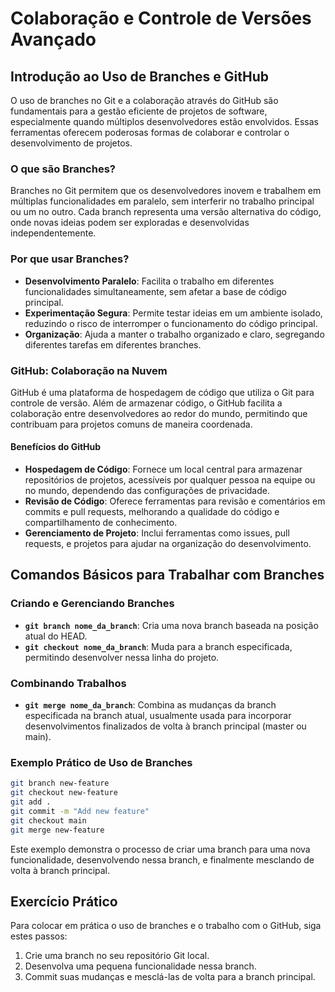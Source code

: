 # Colaboração e Controle de Versões Avançado

## Introdução ao Uso de Branches e GitHub

O uso de branches no Git e a colaboração através do GitHub são fundamentais para a gestão eficiente de projetos de software, especialmente quando múltiplos desenvolvedores estão envolvidos. Essas ferramentas oferecem poderosas formas de colaborar e controlar o desenvolvimento de projetos.

### O que são Branches?

Branches no Git permitem que os desenvolvedores inovem e trabalhem em múltiplas funcionalidades em paralelo, sem interferir no trabalho principal ou um no outro. Cada branch representa uma versão alternativa do código, onde novas ideias podem ser exploradas e desenvolvidas independentemente.

### Por que usar Branches?

- **Desenvolvimento Paralelo**: Facilita o trabalho em diferentes funcionalidades simultaneamente, sem afetar a base de código principal.
- **Experimentação Segura**: Permite testar ideias em um ambiente isolado, reduzindo o risco de interromper o funcionamento do código principal.
- **Organização**: Ajuda a manter o trabalho organizado e claro, segregando diferentes tarefas em diferentes branches.

### GitHub: Colaboração na Nuvem

GitHub é uma plataforma de hospedagem de código que utiliza o Git para controle de versão. Além de armazenar código, o GitHub facilita a colaboração entre desenvolvedores ao redor do mundo, permitindo que contribuam para projetos comuns de maneira coordenada.

#### Benefícios do GitHub

- **Hospedagem de Código**: Fornece um local central para armazenar repositórios de projetos, acessíveis por qualquer pessoa na equipe ou no mundo, dependendo das configurações de privacidade.
- **Revisão de Código**: Oferece ferramentas para revisão e comentários em commits e pull requests, melhorando a qualidade do código e compartilhamento de conhecimento.
- **Gerenciamento de Projeto**: Inclui ferramentas como issues, pull requests, e projetos para ajudar na organização do desenvolvimento.

## Comandos Básicos para Trabalhar com Branches

### Criando e Gerenciando Branches

- **`git branch nome_da_branch`**: Cria uma nova branch baseada na posição atual do HEAD.
- **`git checkout nome_da_branch`**: Muda para a branch especificada, permitindo desenvolver nessa linha do projeto.

### Combinando Trabalhos

- **`git merge nome_da_branch`**: Combina as mudanças da branch especificada na branch atual, usualmente usada para incorporar desenvolvimentos finalizados de volta à branch principal (master ou main).

### Exemplo Prático de Uso de Branches

```bash
git branch new-feature
git checkout new-feature
git add .
git commit -m "Add new feature"
git checkout main 
git merge new-feature
```

Este exemplo demonstra o processo de criar uma branch para uma nova funcionalidade, desenvolvendo nessa branch, e finalmente mesclando de volta à branch principal.

## Exercício Prático

Para colocar em prática o uso de branches e o trabalho com o GitHub, siga estes passos:
1. Crie uma branch no seu repositório Git local.
2. Desenvolva uma pequena funcionalidade nessa branch.
3. Commit suas mudanças e mesclá-las de volta para a branch principal.
